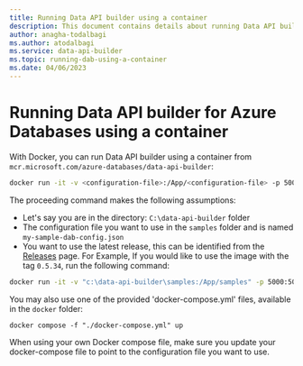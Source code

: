 ```yaml
---
title: Running Data API builder using a container
description: This document contains details about running Data API builder using a container.
author: anagha-todalbagi
ms.author: atodalbagi
ms.service: data-api-builder
ms.topic: running-dab-using-a-container
ms.date: 04/06/2023
---
```


# Running Data API builder for Azure Databases using a container

With Docker, you can run Data API builder using a container from `mcr.microsoft.com/azure-databases/data-api-builder`:

```sh
docker run -it -v <configuration-file>:/App/<configuration-file> -p 5000:5000 mcr.microsoft.com/azure-databases/data-api-builder:<tag> --ConfigFileName <configuration-file>
```

The proceeding command makes the following assumptions:

- Let's say you are in the directory: `C:\data-api-builder` folder
- The configuration file you want to use in the `samples` folder and is named `my-sample-dab-config.json`
- You want to use the latest release, this can be identified from the [Releases](https://github.com/Azure/data-api-builder/releases) page. For Example, If you would like to use the image with the tag `0.5.34`, run the following command:

```bash
docker run -it -v "c:\data-api-builder\samples:/App/samples" -p 5000:5000 mcr.microsoft.com/azure-databases/data-api-builder:0.5.34 --ConfigFileName ./samples/my-sample-dab-config.json
```

You may also use one of the provided 'docker-compose.yml' files, available in the `docker` folder:

```shell
docker compose -f "./docker-compose.yml" up
```

When using your own Docker compose file, make sure you update your docker-compose file to point to the configuration file you want to use.
